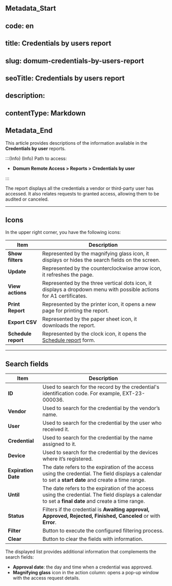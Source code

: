 ## Metadata_Start 
## code: en
## title: Credentials by users report 
## slug: domum-credentials-by-users-report 
## seoTitle: Credentials by users report 
## description:  
## contentType: Markdown 
## Metadata_End
This article provides descriptions of the information available in the **Credentials by user** reports.

:::(Info) (Info)
Path to access:

* **Domum Remote Access > Reports > Credentials by user**

:::

The report displays all the credentials a vendor or third-party user has accessed. It also relates requests to granted access, allowing them to be audited or canceled.

* * *
## Icons
In the upper right corner, you have the following icons:

| Item | Description |
| --- | --- |
| **Show filters** | Represented by the magnifying glass icon, it displays or hides the search fields on the screen. |
| **Update** | Represented by the counterclockwise arrow icon, it refreshes the page. |
| **View actions**| Represented by the three vertical dots icon, it displays a dropdown menu with possible actions for A1 certificates. |
| **Print Report** | Represented by the printer icon, it opens a new page for printing the report. |
| **Export CSV** | Represented by the paper sheet icon, it downloads the report. |
| **Schedule report** | Represented by the clock icon, it opens the [Schedule report](https://portal.document360.io/v3-29/docs/general-information-how-to-issue-download-and-schedule-device-reports) form. |

* * *
## Search fields


| Item | Description |
| --- | --- |
| **ID** | Used to search for the record by the credential's identification code. For example, EXT-23-000036.|
| **Vendor** | Used to search for the credential by the vendor’s name. |
| **User** | Used to search for the credential by the user who received it. |
| **Credential** | Used to search for the credential by the name assigned to it. |
| **Device** | Used to search for the credential by the devices where it’s registered. |
| **Expiration Date** | The date refers to the expiration of the access using the credential. The field displays a calendar to set a **start date** and create a time range. |
| **Until** | The date refers to the expiration of the access using the credential. The field displays a calendar to set a **final date** and create a time range. |
|**Status** | Filters if the credential is **Awaiting approval, Approved, Rejected, Finished, Canceled** or with **Error**. |
| **Filter** | Button to execute the configured filtering process. |
| **Clear** | Button to clear the fields with information. |

The displayed list provides additional information that complements the search fields:

* **Approval date**: the day and time when a credential was approved.
* **Magnifying glass** icon in the action column: opens a pop-up window with the access request details.


